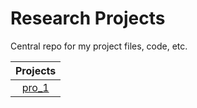 # Research Projects 
Central repo for my project files, code, etc. 

|Projects    |
|:------:|
|[pro_1](lab_1/README.md)|
